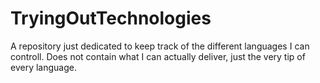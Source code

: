 # TryingOutTechnologies
A repository just dedicated to keep track of the different languages I can controll.
Does not contain what I can actually deliver, just the very tip of every language.
